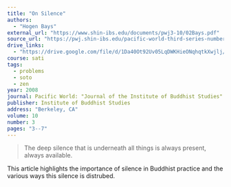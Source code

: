 ```yaml
---
title: "On Silence"
authors:
  - "Hogen Bays"
external_url: "https://www.shin-ibs.edu/documents/pwj3-10/02Bays.pdf"
source_url: "https://pwj.shin-ibs.edu/pacific-world-third-series-number-10-fall-2008"
drive_links:
  - "https://drive.google.com/file/d/1Da40Ot92Uv05LqDWKHieONqhqtkXwjlj/view?usp=sharing"
course: sati
tags:
  - problems
  - soto
  - zen
year: 2008
journal: Pacific World: "Journal of the Institute of Buddhist Studies"
publisher: Institute of Buddhist Studies
address: "Berkeley, CA"
volume: 10
number: 3
pages: "3--7"
---
```


> The deep silence that is underneath all things is always present,
always available.

This article highlights the importance of silence in Buddhist practice and the various ways this silence is distrubed.
